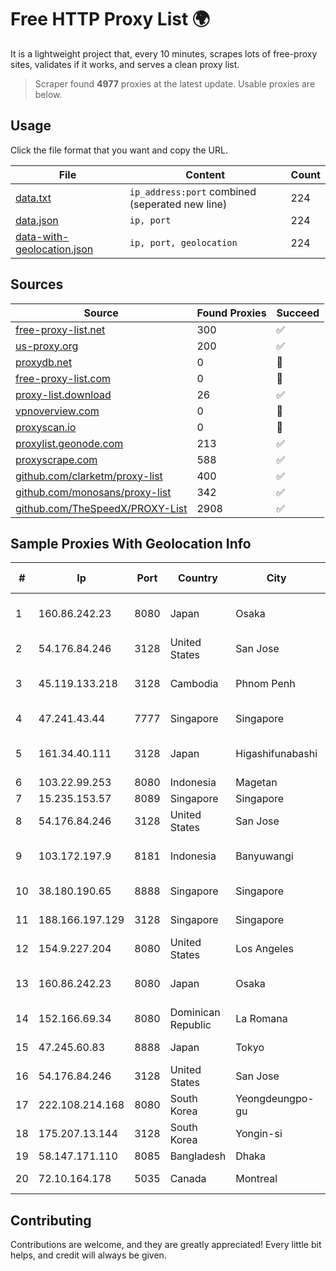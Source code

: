 
# Free HTTP Proxy List 🌍

It is a lightweight project that, every 10 minutes, scrapes lots of free-proxy sites, validates if it works, and serves a clean proxy list.


> Scraper found **4977** proxies at the latest update. Usable proxies are below.

## Usage

Click the file format that you want and copy the URL.


|File|Content|Count|
|----|-------|-----|
|[data.txt](https://raw.githubusercontent.com/themiralay/Proxy-List-World/master/data.txt)|`ip_address:port` combined (seperated new line)|224|
|[data.json](https://raw.githubusercontent.com/themiralay/Proxy-List-World/master/data.json)|`ip, port`|224|
|[data-with-geolocation.json](https://raw.githubusercontent.com/themiralay/Proxy-List-World/master/data-with-geolocation.json)|`ip, port, geolocation`|224|

## Sources

|Source|Found Proxies|Succeed|
|------|-------------|-------|
|[free-proxy-list.net](https://free-proxy-list.net)|300|✅|
|[us-proxy.org](https://www.us-proxy.org)|200|✅|
|[proxydb.net](http://proxydb.net)|0|🚫|
|[free-proxy-list.com](https://free-proxy-list.com/?page=&port=&type%5B%5D=http&type%5B%5D=https&up_time=0&search=Search)|0|🚫|
|[proxy-list.download](https://www.proxy-list.download/HTTP)|26|✅|
|[vpnoverview.com](https://vpnoverview.com/privacy/anonymous-browsing/free-proxy-servers)|0|🚫|
|[proxyscan.io](https://www.proxyscan.io)|0|🚫|
|[proxylist.geonode.com](https://proxylist.geonode.com/api/proxy-list?limit=300&page=1&sort_by=lastChecked&sort_type=desc&protocols=http,https)|213|✅|
|[proxyscrape.com](https://api.proxyscrape.com/v2/?request=displayproxies&protocol=http&timeout=10000&country=all&ssl=all&anonymity=all)|588|✅|
|[github.com/clarketm/proxy-list](https://raw.githubusercontent.com/clarketm/proxy-list/master/proxy-list-raw.txt)|400|✅|
|[github.com/monosans/proxy-list](https://raw.githubusercontent.com/monosans/proxy-list/main/proxies/http.txt)|342|✅|
|[github.com/TheSpeedX/PROXY-List](https://raw.githubusercontent.com/TheSpeedX/PROXY-List/master/http.txt)|2908|✅|


## Sample Proxies With Geolocation Info

|#|Ip|Port|Country|City|Internet Service Provider|
|-|--|----|-------|----|-------------------------|
|1|160.86.242.23|8080|Japan|Osaka|Sony Network Communications Inc|
|2|54.176.84.246|3128|United States|San Jose|Amazon.com, Inc.|
|3|45.119.133.218|3128|Cambodia|Phnom Penh|VIETTEL (CAMBODIA) PTE., LTD|
|4|47.241.43.44|7777|Singapore|Singapore|Alibaba Cloud LLC|
|5|161.34.40.111|3128|Japan|Higashifunabashi|NTT PC Communications, Inc.|
|6|103.22.99.253|8080|Indonesia|Magetan|KHALISTAGROUP|
|7|15.235.153.57|8089|Singapore|Singapore|OVH Hosting|
|8|54.176.84.246|3128|United States|San Jose|Amazon.com, Inc.|
|9|103.172.197.9|8181|Indonesia|Banyuwangi|PT Cahaya Solusindo Internusa|
|10|38.180.190.65|8888|Singapore|Singapore|M247 Europe SRL|
|11|188.166.197.129|3128|Singapore|Singapore|DigitalOcean, LLC|
|12|154.9.227.204|8080|United States|Los Angeles|Cogent Communications|
|13|160.86.242.23|8080|Japan|Osaka|Sony Network Communications Inc|
|14|152.166.69.34|8080|Dominican Republic|La Romana|Altice Dominicana S.A.|
|15|47.245.60.83|8888|Japan|Tokyo|Alibaba Cloud LLC|
|16|54.176.84.246|3128|United States|San Jose|Amazon.com, Inc.|
|17|222.108.214.168|8080|South Korea|Yeongdeungpo-gu|Korea Telecom|
|18|175.207.13.144|3128|South Korea|Yongin-si|Korea Telecom|
|19|58.147.171.110|8085|Bangladesh|Dhaka|Aftab IT Limited|
|20|72.10.164.178|5035|Canada|Montreal|GloboTech Communications|



## Contributing

Contributions are welcome, and they are greatly appreciated! Every
little bit helps, and credit will always be given.

